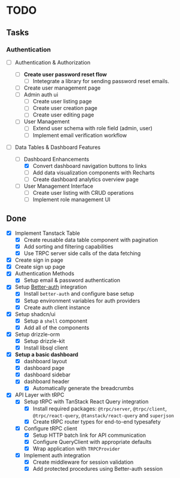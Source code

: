 # TODO

## Tasks

### Authentication

- [ ] Authentication & Authorization

  - [ ] **Create user password reset flow**
    - [ ] Intetegrate a library for sending password reset emails.
  - [ ] Create user management page
  - [ ] Admin auth ui
    - [ ] Create user listing page
    - [ ] Create user creation page
    - [ ] Create user editing page
  - [ ] User Management
    - [ ] Extend user schema with role field (admin, user)
    - [ ] Implement email verification workflow

- [ ] Data Tables & Dashboard Features
  - [ ] Dashboard Enhancements
    - [x] Convert dashboard navigation buttons to links
    - [ ] Add data visualization components with Recharts
    - [ ] Create dashboard analytics overview page
  - [ ] User Management Interface
    - [ ] Create user listing with CRUD operations
    - [ ] Implement role management UI

## Done

- [x] Implement Tanstack Table
  - [x] Create reusable data table component with pagination
  - [x] Add sorting and filtering capabilities
  - [x] Use TRPC server side calls of the data fetching
- [x] Create sign in page
- [x] Create sign up page
- [x] Authentication Methods
  - [x] Setup email & password authentication
- [x] Setup [Better-auth](https://www.better-auth.com) integration
  - [x] Install `better-auth` and configure base setup
  - [x] Setup environment variables for auth providers
  - [x] Create auth client instance
- [x] Setup shadcn/ui
  - [x] Setup a `shell` component
  - [x] Add all of the components
- [x] Setup drizzle-orm
  - [x] Setup drizzle-kit
  - [x] Install libsql client
- [x] **Setup a basic dashboard**
  - [x] dashboard layout
  - [x] dashboard page
  - [x] dashboard sidebar
  - [x] dashboard header
    - [x] Automatically generate the breadcrumbs
- [x] API Layer with tRPC
  - [x] Setup tRPC with TanStack React Query integration
    - [x] Install required packages: `@trpc/server`, `@trpc/client`, `@trpc/react-query`, `@tanstack/react-query` and `superjson`
    - [x] Create tRPC router types for end-to-end typesafety
  - [x] Configure tRPC client
    - [x] Setup HTTP batch link for API communication
    - [x] Configure QueryClient with appropriate defaults
    - [x] Wrap application with `TRPCProvider`
  - [x] Implement auth integration
    - [x] Create middleware for session validation
    - [x] Add protected procedures using Better-auth session
